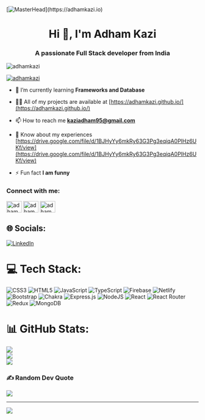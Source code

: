[![MasterHead](https://1.bp.blogspot.com/-7A4WynwLsM...)](https://adhamkazi.io)
<h1 align="center">Hi 👋, I'm Adham Kazi</h1>
<h3 align="center">A passionate Full Stack developer from India</h3>

<p align="left"> <img src="https://komarev.com/ghpvc/?username=adhamkazi&label=Profile%20views&color=0e75b6&style=flat" alt="adhamkazi" /> </p>

<p align="left"> <a href="https://github.com/ryo-ma/github-profile-trophy"><img src="https://github-profile-trophy.vercel.app/?username=adhamkazi" alt="adhamkazi" /></a> </p>

- 🌱 I’m currently learning **Frameworks and Database**

- 👨‍💻 All of my projects are available at [https://adhamkazi.github.io/](https://adhamkazi.github.io/)

- 📫 How to reach me **kaziadham95@gmail.com**

- 📄 Know about my experiences [https://drive.google.com/file/d/1BJHyYy6mkRy63G3Pg3eqiqA0PlHz6UKf/view](https://drive.google.com/file/d/1BJHyYy6mkRy63G3Pg3eqiqA0PlHz6UKf/view)

- ⚡ Fun fact **I am funny**

<h3 align="left">Connect with me:</h3>
<p align="left">
<a href="https://linkedin.com/in/adhamkazi" target="blank"><img align="center" src="https://raw.githubusercontent.com/rahuldkjain/github-profile-readme-generator/master/src/images/icons/Social/linked-in-alt.svg" alt="adhamkazi" height="30" width="40" /></a>
<a href="https://fb.com/adhamkazi" target="blank"><img align="center" src="https://raw.githubusercontent.com/rahuldkjain/github-profile-readme-generator/master/src/images/icons/Social/facebook.svg" alt="adhamkazi" height="30" width="40" /></a>
<a href="https://instagram.com/adhamkazi" target="blank"><img align="center" src="https://raw.githubusercontent.com/rahuldkjain/github-profile-readme-generator/master/src/images/icons/Social/instagram.svg" alt="adhamkazi" height="30" width="40" /></a>
</p>

## 🌐 Socials:
[![LinkedIn](https://img.shields.io/badge/LinkedIn-%230077B5.svg?logo=linkedin&logoColor=white)](https://linkedin.com/in/adhamkazi) 

# 💻 Tech Stack:
![CSS3](https://img.shields.io/badge/css3-%231572B6.svg?style=for-the-badge&logo=css3&logoColor=white) ![HTML5](https://img.shields.io/badge/html5-%23E34F26.svg?style=for-the-badge&logo=html5&logoColor=white) ![JavaScript](https://img.shields.io/badge/javascript-%23323330.svg?style=for-the-badge&logo=javascript&logoColor=%23F7DF1E) ![TypeScript](https://img.shields.io/badge/typescript-%23007ACC.svg?style=for-the-badge&logo=typescript&logoColor=white) ![Firebase](https://img.shields.io/badge/firebase-%23039BE5.svg?style=for-the-badge&logo=firebase) ![Netlify](https://img.shields.io/badge/netlify-%23000000.svg?style=for-the-badge&logo=netlify&logoColor=#00C7B7) ![Bootstrap](https://img.shields.io/badge/bootstrap-%23563D7C.svg?style=for-the-badge&logo=bootstrap&logoColor=white) ![Chakra](https://img.shields.io/badge/chakra-%234ED1C5.svg?style=for-the-badge&logo=chakraui&logoColor=white) ![Express.js](https://img.shields.io/badge/express.js-%23404d59.svg?style=for-the-badge&logo=express&logoColor=%2361DAFB) ![NodeJS](https://img.shields.io/badge/node.js-6DA55F?style=for-the-badge&logo=node.js&logoColor=white) ![React](https://img.shields.io/badge/react-%2320232a.svg?style=for-the-badge&logo=react&logoColor=%2361DAFB) ![React Router](https://img.shields.io/badge/React_Router-CA4245?style=for-the-badge&logo=react-router&logoColor=white) ![Redux](https://img.shields.io/badge/redux-%23593d88.svg?style=for-the-badge&logo=redux&logoColor=white) ![MongoDB](https://img.shields.io/badge/MongoDB-%234ea94b.svg?style=for-the-badge&logo=mongodb&logoColor=white)
# 📊 GitHub Stats:
![](https://github-readme-stats.vercel.app/api?username=adhamkazi&theme=radical&hide_border=false&include_all_commits=false&count_private=false)<br/>
![](https://github-readme-streak-stats.herokuapp.com/?user=adhamkazi&theme=radical&hide_border=false)<br/>
![](https://github-readme-stats.vercel.app/api/top-langs/?username=adhamkazi&theme=radical&hide_border=false&include_all_commits=false&count_private=false&layout=compact)

### ✍️ Random Dev Quote
![](https://quotes-github-readme.vercel.app/api?type=horizontal&theme=merko)

---
[![](https://visitcount.itsvg.in/api?id=adhamkazi&icon=6&color=8)](https://visitcount.itsvg.in)

<!-- Proudly created with GPRM ( https://gprm.itsvg.in ) -->
